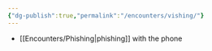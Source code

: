 ```yaml
---
{"dg-publish":true,"permalink":"/encounters/vishing/"}
---
```


- [[Encounters/Phishing\|phishing]] with the phone
